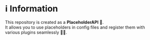 # ℹ️ Information

This repository is created as a **PlaceholderAPI** 🎯.  
It allows you to use placeholders in config files and register them with various plugins seamlessly 🔌✨.
